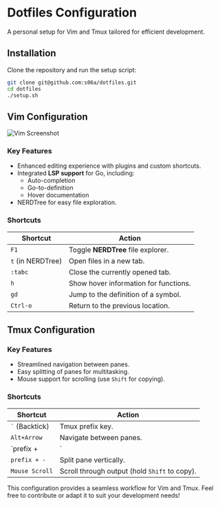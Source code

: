 # **Dotfiles Configuration**

A personal setup for Vim and Tmux tailored for efficient development.

 

## **Installation**

Clone the repository and run the setup script:

```bash
git clone git@github.com:s06a/dotfiles.git
cd dotfiles
./setup.sh
```

 

## **Vim Configuration**

![Vim Screenshot](https://github.com/user-attachments/assets/1ec436f8-17d8-4e7a-8d8a-bc770db8cc83)

### **Key Features**
- Enhanced editing experience with plugins and custom shortcuts.
- Integrated **LSP support** for Go, including:
  - Auto-completion
  - Go-to-definition
  - Hover documentation
- NERDTree for easy file exploration.

### **Shortcuts**
| Shortcut      | Action                                  |
|---------------|-----------------------------------------|
| `F1`          | Toggle **NERDTree** file explorer.      |
| `t` (in NERDTree) | Open files in a new tab.              |
| `:tabc`       | Close the currently opened tab.         |
| `h`           | Show hover information for functions.   |
| `gd`          | Jump to the definition of a symbol.     |
| `Ctrl-o`      | Return to the previous location.        |

 

## **Tmux Configuration**

### **Key Features**
- Streamlined navigation between panes.
- Easy splitting of panes for multitasking.
- Mouse support for scrolling (use `Shift` for copying).

### **Shortcuts**
| Shortcut             | Action                                      |
|----------------------|---------------------------------------------|
| `` ` `` (Backtick)   | Tmux prefix key.                           |
| `Alt+Arrow`          | Navigate between panes.                    |
| `prefix + |`         | Split pane horizontally.                   |
| `prefix + -`         | Split pane vertically.                     |
| `Mouse Scroll`       | Scroll through output (hold `Shift` to copy). |

 

This configuration provides a seamless workflow for Vim and Tmux. Feel free to contribute or adapt it to suit your development needs!

